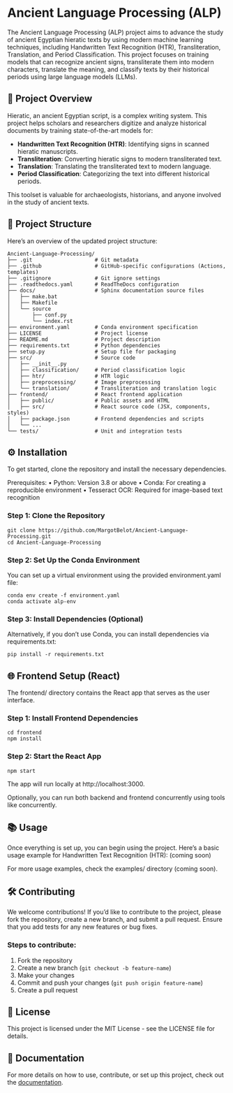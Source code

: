 # Ancient Language Processing (ALP)

The Ancient Language Processing (ALP) project aims to advance the study of ancient Egyptian hieratic texts by using modern machine learning techniques, including Handwritten Text Recognition (HTR), Transliteration, Translation, and Period Classification. This project focuses on training models that can recognize ancient signs, transliterate them into modern characters, translate the meaning, and classify texts by their historical periods using large language models (LLMs).


## 🏺 Project Overview

Hieratic, an ancient Egyptian script, is a complex writing system. This project helps scholars and researchers digitize and analyze historical documents by training state-of-the-art models for:

- **Handwritten Text Recognition (HTR)**: Identifying signs in scanned hieratic manuscripts.
- **Transliteration**: Converting hieratic signs to modern transliterated text.
- **Translation**: Translating the transliterated text to modern language.
- **Period Classification**: Categorizing the text into different historical periods.

This toolset is valuable for archaeologists, historians, and anyone involved in the study of ancient texts.


## 📂 Project Structure

Here’s an overview of the updated project structure:

```plain text
Ancient-Language-Processing/
├── .git                    # Git metadata
├── .github                 # GitHub-specific configurations (Actions, templates)
├── .gitignore              # Git ignore settings
├── .readthedocs.yaml       # ReadTheDocs configuration
├── docs/                   # Sphinx documentation source files
│   ├── make.bat
│   ├── Makefile
│   └── source
│       ├── conf.py
│       └── index.rst
├── environment.yaml        # Conda environment specification
├── LICENSE                 # Project license
├── README.md               # Project description
├── requirements.txt        # Python dependencies
├── setup.py                # Setup file for packaging
├── src/                    # Source code
│   ├── __init__.py
│   ├── classification/     # Period classification logic
│   ├── htr/                # HTR logic
│   ├── preprocessing/      # Image preprocessing
│   └── translation/        # Transliteration and translation logic
├── frontend/               # React frontend application
│   ├── public/             # Public assets and HTML
│   ├── src/                # React source code (JSX, components, styles)
│   ├── package.json        # Frontend dependencies and scripts
│   └── ...
└── tests/                  # Unit and integration tests
```


## ⚙️ Installation

To get started, clone the repository and install the necessary dependencies.

Prerequisites:
    •	Python: Version 3.8 or above
    •	Conda: For creating a reproducible environment
    •	Tesseract OCR: Required for image-based text recognition

### Step 1: Clone the Repository
```
git clone https://github.com/MargotBelot/Ancient-Language-Processing.git
cd Ancient-Language-Processing
```

### Step 2: Set Up the Conda Environment

You can set up a virtual environment using the provided environment.yaml file:
```
conda env create -f environment.yaml
conda activate alp-env
```

### Step 3: Install Dependencies (Optional)

Alternatively, if you don’t use Conda, you can install dependencies via requirements.txt:
```
pip install -r requirements.txt
```

## 🌐 Frontend Setup (React)

The frontend/ directory contains the React app that serves as the user interface.

### Step 1: Install Frontend Dependencies
```
cd frontend
npm install
```

### Step 2: Start the React App
```
npm start
```

The app will run locally at http://localhost:3000.

Optionally, you can run both backend and frontend concurrently using tools like concurrently.


## 📚 Usage

Once everything is set up, you can begin using the project. Here’s a basic usage example for Handwritten Text Recognition (HTR):
(coming soon)

For more usage examples, check the examples/ directory (coming soon).


## 🛠 Contributing

We welcome contributions! If you’d like to contribute to the project, please fork the repository, create a new branch, and submit a pull request. Ensure that you add tests for any new features or bug fixes.

### Steps to contribute:

1. Fork the repository  
2. Create a new branch (`git checkout -b feature-name`)  
3. Make your changes  
4. Commit and push your changes (`git push origin feature-name`)  
5. Create a pull request


## 📝 License

This project is licensed under the MIT License - see the LICENSE file for details.


## 📄 Documentation

For more details on how to use, contribute, or set up this project, check out the [documentation](https://ancient-langue-processing.readthedocs.io/en/latest/).